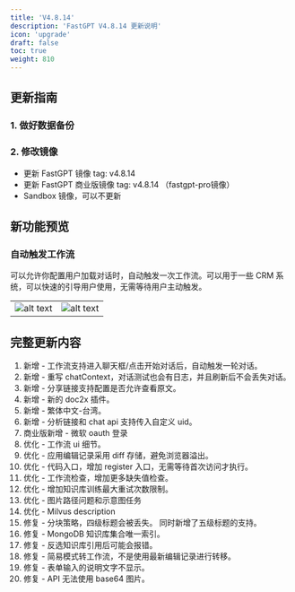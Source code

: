 ```yaml
---
title: 'V4.8.14'
description: 'FastGPT V4.8.14 更新说明'
icon: 'upgrade'
draft: false
toc: true
weight: 810
---
```


## 更新指南

### 1. 做好数据备份

### 2. 修改镜像

- 更新 FastGPT 镜像 tag: v4.8.14
- 更新 FastGPT 商业版镜像 tag: v4.8.14 （fastgpt-pro镜像）
- Sandbox 镜像，可以不更新

## 新功能预览

### 自动触发工作流

可以允许你配置用户加载对话时，自动触发一次工作流。可以用于一些 CRM 系统，可以快速的引导用户使用，无需等待用户主动触发。

| | |
| --- | --- |
| ![alt text](/imgs/image-8.png) | ![alt text](/imgs/image-9.png) |


## 完整更新内容

1. 新增 - 工作流支持进入聊天框/点击开始对话后，自动触发一轮对话。
2. 新增 - 重写 chatContext，对话测试也会有日志，并且刷新后不会丢失对话。
3. 新增 - 分享链接支持配置是否允许查看原文。
4. 新增 - 新的 doc2x 插件。
5. 新增 - 繁体中文-台湾。
6. 新增 - 分析链接和 chat api 支持传入自定义 uid。
7. 商业版新增 - 微软 oauth 登录
8. 优化 - 工作流 ui 细节。
9. 优化 - 应用编辑记录采用 diff 存储，避免浏览器溢出。
10. 优化 - 代码入口，增加 register 入口，无需等待首次访问才执行。
11. 优化 - 工作流检查，增加更多缺失值检查。
12. 优化 - 增加知识库训练最大重试次数限制。
13. 优化 - 图片路径问题和示意图任务
14. 优化 - Milvus description
15. 修复 - 分块策略，四级标题会被丢失。 同时新增了五级标题的支持。
16. 修复 - MongoDB 知识库集合唯一索引。
17. 修复 - 反选知识库引用后可能会报错。
18. 修复 - 简易模式转工作流，不是使用最新编辑记录进行转移。
19. 修复 - 表单输入的说明文字不显示。
20. 修复 - API 无法使用 base64 图片。
